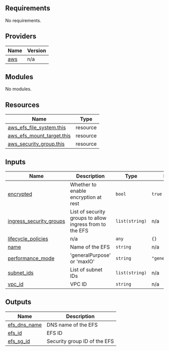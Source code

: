 ## Requirements

No requirements.

## Providers

| Name | Version |
|------|---------|
| <a name="provider_aws"></a> [aws](#provider\_aws) | n/a |

## Modules

No modules.

## Resources

| Name | Type |
|------|------|
| [aws_efs_file_system.this](https://registry.terraform.io/providers/hashicorp/aws/latest/docs/resources/efs_file_system) | resource |
| [aws_efs_mount_target.this](https://registry.terraform.io/providers/hashicorp/aws/latest/docs/resources/efs_mount_target) | resource |
| [aws_security_group.this](https://registry.terraform.io/providers/hashicorp/aws/latest/docs/resources/security_group) | resource |

## Inputs

| Name | Description | Type | Default | Required |
|------|-------------|------|---------|:--------:|
| <a name="input_encrypted"></a> [encrypted](#input\_encrypted) | Whether to enable encryption at rest | `bool` | `true` | no |
| <a name="input_ingress_security_groups"></a> [ingress\_security\_groups](#input\_ingress\_security\_groups) | List of security groups to allow ingress from to the EFS | `list(string)` | n/a | yes |
| <a name="input_lifecycle_policies"></a> [lifecycle\_policies](#input\_lifecycle\_policies) | n/a | `any` | `{}` | no |
| <a name="input_name"></a> [name](#input\_name) | Name of the EFS | `string` | n/a | yes |
| <a name="input_performance_mode"></a> [performance\_mode](#input\_performance\_mode) | 'generalPurpose' or 'maxIO' | `string` | `"generalPurpose"` | no |
| <a name="input_subnet_ids"></a> [subnet\_ids](#input\_subnet\_ids) | List of subnet IDs | `list(string)` | n/a | yes |
| <a name="input_vpc_id"></a> [vpc\_id](#input\_vpc\_id) | VPC ID | `string` | n/a | yes |

## Outputs

| Name | Description |
|------|-------------|
| <a name="output_efs_dns_name"></a> [efs\_dns\_name](#output\_efs\_dns\_name) | DNS name of the EFS |
| <a name="output_efs_id"></a> [efs\_id](#output\_efs\_id) | EFS ID |
| <a name="output_efs_sg_id"></a> [efs\_sg\_id](#output\_efs\_sg\_id) | Security group ID of the EFS |
